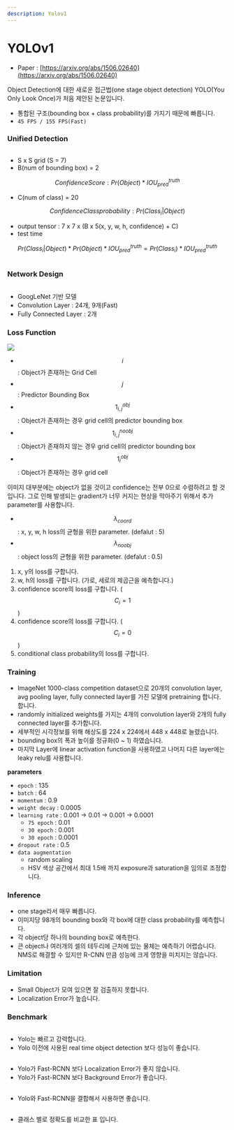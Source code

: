 ```yaml
---
description: Yolov1
---
```


# YOLOv1

* Paper : [https://arxiv.org/abs/1506.02640](https://arxiv.org/abs/1506.02640)

Object Detection에 대한 새로운 접근법(one stage object detection) YOLO(You Only Look Once)가 처음 제안된 논문입니다.

* 통합된 구조(bounding box + class probability)를 가지기 때문에 빠릅니다.
* `45 FPS / 155 FPS(Fast)`

### Unified Detection



<figure><img src="../.gitbook/assets/yolov1_fig1.PNG" alt=""><figcaption></figcaption></figure>

* S x S grid (S = 7)
* B(num of bounding box) = 2



$$Confidence Score : Pr(Object) * IOU^{truth}_{pred}$$

* C(num of class) = 20



$$Confidence Class probability : Pr(Class_i | Object)$$

* output tensor : 7 x 7 x (B x 5(x, y, w, h, confidence) + C)
* test time



$$Pr(Class_i | Object) * Pr(Object) * IOU^{truth}_{pred} = Pr(Class_i) * IOU^{truth}_{pred}$$

<figure><img src="../.gitbook/assets/yolov1.png" alt=""><figcaption></figcaption></figure>



### Network Design

<figure><img src="../.gitbook/assets/yolov1_fig2.PNG" alt=""><figcaption></figcaption></figure>

* GoogLeNet 기반 모델
* Convolution Layer : 24개, 9개(Fast)
* Fully Connected Layer : 2개

### Loss Function

![](../.gitbook/assets/yolov1\_loss.PNG)

* $$i$$ : Object가 존재하는 Grid Cell
* $$j$$ : Predictor Bounding Box
* $$1^{obj}_{i, j}$$ : Object가 존재하는 경우 grid cell의 predictor bounding box
* $$1^{noobj}_{i, j}$$ : Object가 존재하지 않는 경우 grid cell의 predictor bounding box
* $$1^{obj}_{i}$$ : Object가 존재하는 경우 grid cell

이미지 대부분에는 object가 없을 것이고 confidence는 전부 0으로 수렴하려고 할 것 입니다. 그로 인해 발생되는 gradient가 너무 커지는 현상을 막아주기 위해서 추가 parameter를 사용합니다.

* $$\lambda_{coord}$$ : x, y, w, h loss의 균형을 위한 parameter. (defalut : 5)
* $$\lambda_{noobj}$$ : object loss의 균형을 위한 parameter. (defalut : 0.5)

1. x, y의 loss를 구합니다.
2. w, h의 loss를 구합니다. (가로, 세로의 제곱근을 예측합니다.)
3. confidence score의 loss를 구합니다. ($$C_i = 1$$)
4. confidence score의 loss를 구합니다. ($$C_i = 0$$)
5. conditional class probability의 loss를 구합니다.

### Training

* ImageNet 1000-class competition dataset으로 20개의 convolution layer, avg pooling layer, fully connected layer를 가진 모델에 pretraining 합니다. 합니다.
* randomly initialized weights를 가지는 4개의 convolution layer와 2개의 fully connected layer를 추가합니다.
* 세부적인 시각정보를 위해 해상도를 224 x 224에서 448 x 448로 늘렸습니다.
* bounding box의 폭과 높이를 정규화(0 \~ 1) 하였습니다.
* 마지막 Layer에 linear activation function을 사용하였고 나머지 다른 layer에는 leaky relu를 사용합니다.

**parameters**

* `epoch` : 135
* `batch` : 64
* `momentum` : 0.9
* `weight decay` : 0.0005
* `learning rate` : 0.001 -> 0.01 -> 0.001 -> 0.0001
  * `75 epoch` : 0.01
  * `30 epoch` : 0.001
  * `30 epoch` : 0.0001
* `dropout rate` : 0.5
* `data augmentation`
  * random scaling
  * HSV 색상 공간에서 최대 1.5배 까지 exposure과 saturation을 임의로 조정합니다.

### Inference

* one stage라서 매우 빠릅니다.
* 이미지당 98개의 bounding box와 각 box에 대한 class probability를 예측합니다.
* 각 object당 하나의 bounding box로 예측한다.
* 큰 object나 여러개의 셀의 테두리에 근처에 있는 물체는 예측하기 어렵습니다. NMS로 해결할 수 있지만 R-CNN 만큼 성능에 크게 영향을 미치지는 않습니다.

### Limitation

* Small Object가 모여 있으면 잘 검출하지 못합니다.
* Localization Error가 높습니다.

### Benchmark

<figure><img src="../.gitbook/assets/yolov1_bench1.PNG" alt=""><figcaption></figcaption></figure>

* Yolo는 빠르고 강력합니다.
* Yolo 이전에 사용된 real time object detection 보다 성능이 좋습니다.

<figure><img src="../.gitbook/assets/yolov1_bench2.PNG" alt=""><figcaption></figcaption></figure>

* Yolo가 Fast-RCNN 보다 Localization Error가 좋지 않습니다.
* Yolo가 Fast-RCNN 보다 Background Error가 좋습니다.

<figure><img src="../.gitbook/assets/yolov1_bench3.PNG" alt=""><figcaption></figcaption></figure>

* Yolo와 Fast-RCNN을 결합해서 사용하면 좋습니다.

<figure><img src="../.gitbook/assets/yolov1_bench4.PNG" alt=""><figcaption></figcaption></figure>

* 클래스 별로 정확도를 비교한 표 입니다.
